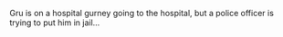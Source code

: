 Gru is on a hospital gurney going to the hospital, but a police officer is trying to put him in jail...